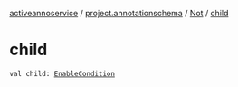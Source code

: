 [activeannoservice](../../index.md) / [project.annotationschema](../index.md) / [Not](index.md) / [child](./child.md)

# child

`val child: `[`EnableCondition`](../-enable-condition/index.md)